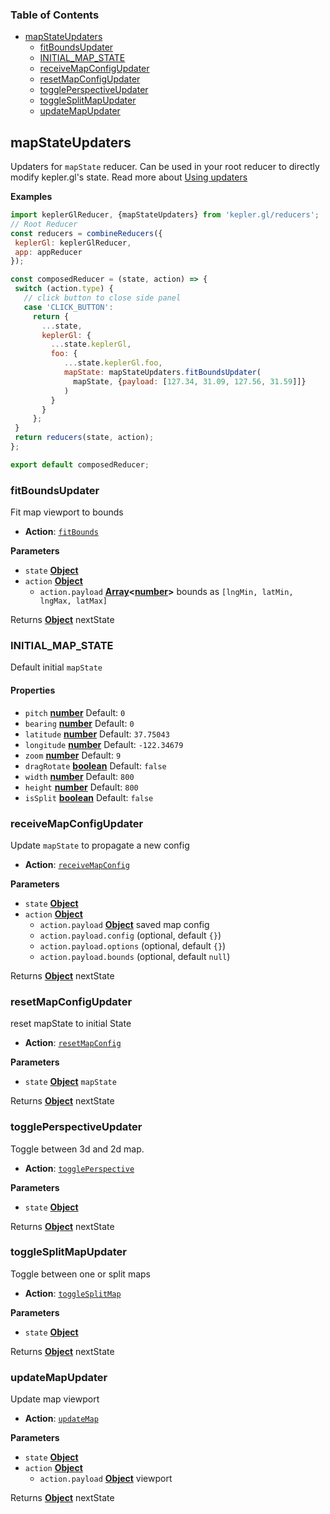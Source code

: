 <!-- Generated by documentation.js. Update this documentation by updating the source code. -->

### Table of Contents

-   [mapStateUpdaters][1]
    -   [fitBoundsUpdater][3]
    -   [INITIAL_MAP_STATE][5]
    -   [receiveMapConfigUpdater][7]
    -   [resetMapConfigUpdater][9]
    -   [togglePerspectiveUpdater][11]
    -   [toggleSplitMapUpdater][13]
    -   [updateMapUpdater][15]

## mapStateUpdaters

Updaters for `mapState` reducer. Can be used in your root reducer to directly modify kepler.gl's state.
Read more about [Using updaters][17]

**Examples**

```javascript
import keplerGlReducer, {mapStateUpdaters} from 'kepler.gl/reducers';
// Root Reducer
const reducers = combineReducers({
 keplerGl: keplerGlReducer,
 app: appReducer
});

const composedReducer = (state, action) => {
 switch (action.type) {
   // click button to close side panel
   case 'CLICK_BUTTON':
     return {
       ...state,
       keplerGl: {
         ...state.keplerGl,
         foo: {
            ...state.keplerGl.foo,
            mapState: mapStateUpdaters.fitBoundsUpdater(
              mapState, {payload: [127.34, 31.09, 127.56, 31.59]]}
            )
         }
       }
     };
 }
 return reducers(state, action);
};

export default composedReducer;
```

### fitBoundsUpdater

Fit map viewport to bounds

-   **Action**: [`fitBounds`][18]

**Parameters**

-   `state` **[Object][19]** 
-   `action` **[Object][19]** 
    -   `action.payload` **[Array][20]&lt;[number][21]>** bounds as `[lngMin, latMin, lngMax, latMax]`

Returns **[Object][19]** nextState

### INITIAL_MAP_STATE

Default initial `mapState`

#### Properties

-   `pitch` **[number][21]** Default: `0`
-   `bearing` **[number][21]** Default: `0`
-   `latitude` **[number][21]** Default: `37.75043`
-   `longitude` **[number][21]** Default: `-122.34679`
-   `zoom` **[number][21]** Default: `9`
-   `dragRotate` **[boolean][22]** Default: `false`
-   `width` **[number][21]** Default: `800`
-   `height` **[number][21]** Default: `800`
-   `isSplit` **[boolean][22]** Default: `false`

### receiveMapConfigUpdater

Update `mapState` to propagate a new config

-   **Action**: [`receiveMapConfig`][23]

**Parameters**

-   `state` **[Object][19]** 
-   `action` **[Object][19]** 
    -   `action.payload` **[Object][19]** saved map config
    -   `action.payload.config`   (optional, default `{}`)
    -   `action.payload.options`   (optional, default `{}`)
    -   `action.payload.bounds`   (optional, default `null`)

Returns **[Object][19]** nextState

### resetMapConfigUpdater

reset mapState to initial State

-   **Action**: [`resetMapConfig`][24]

**Parameters**

-   `state` **[Object][19]** `mapState`

Returns **[Object][19]** nextState

### togglePerspectiveUpdater

Toggle between 3d and 2d map.

-   **Action**: [`togglePerspective`][25]

**Parameters**

-   `state` **[Object][19]** 

Returns **[Object][19]** nextState

### toggleSplitMapUpdater

Toggle between one or split maps

-   **Action**: [`toggleSplitMap`][26]

**Parameters**

-   `state` **[Object][19]** 

Returns **[Object][19]** nextState

### updateMapUpdater

Update map viewport

-   **Action**: [`updateMap`][27]

**Parameters**

-   `state` **[Object][19]** 
-   `action` **[Object][19]** 
    -   `action.payload` **[Object][19]** viewport

Returns **[Object][19]** nextState

[1]: #mapstateupdaters

[2]: #examples

[3]: #fitboundsupdater

[4]: #parameters

[5]: #initial_map_state

[6]: #properties

[7]: #receivemapconfigupdater

[8]: #parameters-1

[9]: #resetmapconfigupdater

[10]: #parameters-2

[11]: #toggleperspectiveupdater

[12]: #parameters-3

[13]: #togglesplitmapupdater

[14]: #parameters-4

[15]: #updatemapupdater

[16]: #parameters-5

[17]: ../advanced-usage/using-updaters.md

[18]: ../actions/actions.md#fitbounds

[19]: https://developer.mozilla.org/docs/Web/JavaScript/Reference/Global_Objects/Object

[20]: https://developer.mozilla.org/docs/Web/JavaScript/Reference/Global_Objects/Array

[21]: https://developer.mozilla.org/docs/Web/JavaScript/Reference/Global_Objects/Number

[22]: https://developer.mozilla.org/docs/Web/JavaScript/Reference/Global_Objects/Boolean

[23]: ../actions/actions.md#receivemapconfig

[24]: ../actions/actions.md#resetmapconfig

[25]: ../actions/actions.md#toggleperspective

[26]: ../actions/actions.md#togglesplitmap

[27]: ../actions/actions.md#updatemap
